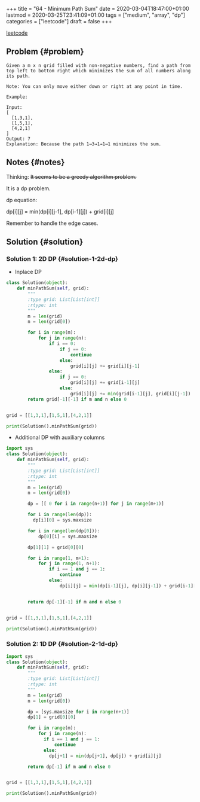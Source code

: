 +++
title = "64 - Minimum Path Sum"
date = 2020-03-04T18:47:00+01:00
lastmod = 2020-03-25T23:41:09+01:00
tags = ["medium", "array", "dp"]
categories = ["leetcode"]
draft = false
+++

[leetcode](https://leetcode.com/problems/minimum-path-sum/)


## Problem {#problem}

```text
Given a m x n grid filled with non-negative numbers, find a path from top left to bottom right which minimizes the sum of all numbers along its path.

Note: You can only move either down or right at any point in time.

Example:

Input:
[
  [1,3,1],
  [1,5,1],
  [4,2,1]
]
Output: 7
Explanation: Because the path 1→3→1→1→1 minimizes the sum.
```


## Notes {#notes}

Thinking: ~~It seems to be a greedy algorithm problem.~~

It is a dp problem.

dp equation:

dp[i][j] = min(dp[i][j-1], dp[i-1][j]) + grid[i][j]

Remember to handle the edge cases.


## Solution {#solution}


### Solution 1: 2D DP {#solution-1-2d-dp}

-   Inplace DP

<!--listend-->

```python
class Solution(object):
    def minPathSum(self, grid):
        """
        :type grid: List[List[int]]
        :rtype: int
        """
        m = len(grid)
        n = len(grid[0])

        for i in range(m):
            for j in range(n):
                if i == 0:
                    if j == 0:
                        continue
                    else:
                        grid[i][j] += grid[i][j-1]
                else:
                    if j == 0:
                        grid[i][j] += grid[i-1][j]
                    else:
                        grid[i][j] += min(grid[i-1][j], grid[i][j-1])
        return grid[-1][-1] if m and n else 0


grid = [[1,3,1],[1,5,1],[4,2,1]]

print(Solution().minPathSum(grid))
```

-   Additional DP with auxiliary columns

<!--listend-->

```python
import sys
class Solution(object):
    def minPathSum(self, grid):
        """
        :type grid: List[List[int]]
        :rtype: int
        """
        m = len(grid)
        n = len(grid[0])

        dp = [[ 0 for i in range(n+1)] for j in range(m+1)]

        for i in range(len(dp)):
          dp[i][0] = sys.maxsize

        for i in range(len(dp[0])):
            dp[0][i] = sys.maxsize

        dp[1][1] = grid[0][0]

        for i in range(1, m+1):
            for j in range(1, n+1):
                if i == 1 and j == 1:
                    continue
                else:
                    dp[i][j] = min(dp[i-1][j], dp[i][j-1]) + grid[i-1][j-1]


        return dp[-1][-1] if m and n else 0


grid = [[1,3,1],[1,5,1],[4,2,1]]

print(Solution().minPathSum(grid))
```


### Solution 2: 1D DP {#solution-2-1d-dp}

```python
import sys
class Solution(object):
    def minPathSum(self, grid):
        """
        :type grid: List[List[int]]
        :rtype: int
        """
        m = len(grid)
        n = len(grid[0])

        dp = [sys.maxsize for i in range(n+1)]
        dp[1] = grid[0][0]

        for i in range(m):
            for j in range(n):
              if i == 1 and j == 1:
                  continue
              else:
                dp[j+1] = min(dp[j+1], dp[j]) + grid[i][j]

        return dp[-1] if m and n else 0


grid = [[1,3,1],[1,5,1],[4,2,1]]

print(Solution().minPathSum(grid))
```
